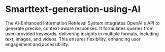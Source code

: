 # Smarttext-generation-using-AI
The AI-Enhanced Information Retrieval System integrates OpenAI's API to generate precise, context-aware responses. It formulates queries from user-provided keywords, delivering insights in multiple formats, including text, images, and videos. This ensures flexibility, enhancing user engagement and accessibility.
